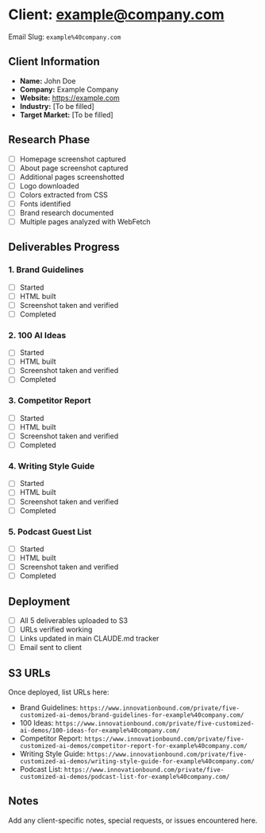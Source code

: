 # Client: example@company.com

Email Slug: `example%40company.com`

## Client Information

- **Name:** John Doe
- **Company:** Example Company
- **Website:** https://example.com
- **Industry:** [To be filled]
- **Target Market:** [To be filled]

## Research Phase

- [ ] Homepage screenshot captured
- [ ] About page screenshot captured
- [ ] Additional pages screenshotted
- [ ] Logo downloaded
- [ ] Colors extracted from CSS
- [ ] Fonts identified
- [ ] Brand research documented
- [ ] Multiple pages analyzed with WebFetch

## Deliverables Progress

### 1. Brand Guidelines
- [ ] Started
- [ ] HTML built
- [ ] Screenshot taken and verified
- [ ] Completed

### 2. 100 AI Ideas
- [ ] Started
- [ ] HTML built
- [ ] Screenshot taken and verified
- [ ] Completed

### 3. Competitor Report
- [ ] Started
- [ ] HTML built
- [ ] Screenshot taken and verified
- [ ] Completed

### 4. Writing Style Guide
- [ ] Started
- [ ] HTML built
- [ ] Screenshot taken and verified
- [ ] Completed

### 5. Podcast Guest List
- [ ] Started
- [ ] HTML built
- [ ] Screenshot taken and verified
- [ ] Completed

## Deployment

- [ ] All 5 deliverables uploaded to S3
- [ ] URLs verified working
- [ ] Links updated in main CLAUDE.md tracker
- [ ] Email sent to client

## S3 URLs

Once deployed, list URLs here:
- Brand Guidelines: `https://www.innovationbound.com/private/five-customized-ai-demos/brand-guidelines-for-example%40company.com/`
- 100 Ideas: `https://www.innovationbound.com/private/five-customized-ai-demos/100-ideas-for-example%40company.com/`
- Competitor Report: `https://www.innovationbound.com/private/five-customized-ai-demos/competitor-report-for-example%40company.com/`
- Writing Style Guide: `https://www.innovationbound.com/private/five-customized-ai-demos/writing-style-guide-for-example%40company.com/`
- Podcast List: `https://www.innovationbound.com/private/five-customized-ai-demos/podcast-list-for-example%40company.com/`

## Notes

Add any client-specific notes, special requests, or issues encountered here.
